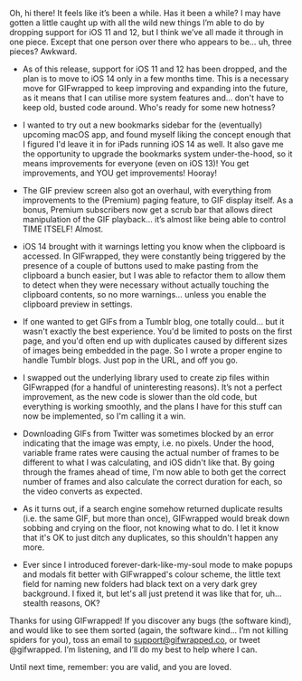 Oh, hi there! It feels like it’s been a while. Has it been a while? I may have gotten a little caught up with all the wild new things I’m able to do by dropping support for iOS 11 and 12, but I think we’ve all made it through in one piece. Except that one person over there who appears to be… uh, three pieces? Awkward.

- As of this release, support for iOS 11 and 12 has been dropped, and the plan is to move to iOS 14 only in a few months time. This is a necessary move for GIFwrapped to keep improving and expanding into the future, as it means that I can utilise more system features and… don't have to keep old, busted code around. Who's ready for some new hotness?

- I wanted to try out a new bookmarks sidebar for the (eventually) upcoming macOS app, and found myself liking the concept enough that I figured I'd leave it in for iPads running iOS 14 as well. It also gave me the opportunity to upgrade the bookmarks system under-the-hood, so it means improvements for everyone (even on iOS 13)! You get improvements, and YOU get improvements! Hooray!

- The GIF preview screen also got an overhaul, with everything from improvements to the (Premium) paging feature, to GIF display itself. As a bonus, Premium subscribers now get a scrub bar that allows direct manipulation of the GIF playback… it’s almost like being able to control TIME ITSELF! Almost.

- iOS 14 brought with it warnings letting you know when the clipboard is accessed. In GIFwrapped, they were constantly being triggered by the presence of a couple of buttons used to make pasting from the clipboard a bunch easier, but I was able to refactor them to allow them to detect when they were necessary without actually touching the clipboard contents, so no more warnings… unless you enable the clipboard preview in settings.

- If one wanted to get GIFs from a Tumblr blog, one totally could… but it wasn't exactly the best experience.  You'd be limited to posts on the first page, and you'd often end up with duplicates caused by different sizes of images being embedded in the page. So I wrote a proper engine to handle Tumblr blogs. Just pop in the URL, and off you go.

- I swapped out the underlying library used to create zip files within GIFwrapped (for a handful of uninteresting reasons). It’s not a perfect improvement, as the new code is slower than the old code, but everything is working smoothly, and the plans I have for this stuff can now be implemented, so I'm calling it a win.

- Downloading GIFs from Twitter was sometimes blocked by an error indicating that the image was empty, i.e. no pixels. Under the hood, variable frame rates were causing the actual number of frames to be different to what I was calculating, and iOS didn't like that. By going through the frames ahead of time, I'm now able to both get the correct number of frames and also calculate the correct duration for each, so the video converts as expected.

- As it turns out, if a search engine somehow returned duplicate results (i.e. the same GIF, but more than once), GIFwrapped would break down sobbing and crying on the floor, not knowing what to do. I let it know that it's OK to just ditch any duplicates, so this shouldn't happen any more.

- Ever since I introduced forever-dark-like-my-soul mode to make popups and modals fit better with GIFwrapped's colour scheme, the little text field for naming new folders had black text on a very dark grey background. I fixed it, but let's all just pretend it was like that for, uh… stealth reasons, OK?

Thanks for using GIFwrapped! If you discover any bugs (the software kind), and would like to see them sorted (again, the software kind… I’m not killing spiders for you), toss an email to support@gifwrapped.co, or tweet @gifwrapped. I’m listening, and I’ll do my best to help where I can.

Until next time, remember: you are valid, and you are loved.